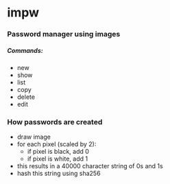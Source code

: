 # impw

### Password manager using images

##### Commands:
- new <name>
- show <name>
- list
- copy <name>
- delete <name>
- edit <name>

### How passwords are created
- draw image
- for each pixel (scaled by 2):
    - if pixel is black, add 0
    - if pixel is white, add 1
- this results in a 40000 character string of 0s and 1s
- hash this string using sha256
